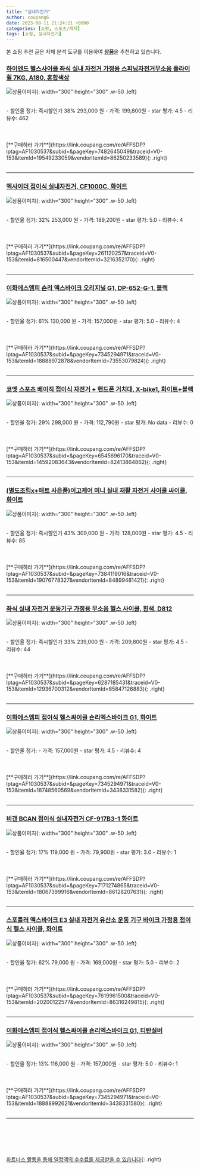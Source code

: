 ```yaml
---
title: "실내자전거"
author: coupang6
date: 2023-08-11 21:24:21 +0800
categories: [쇼핑, 스포츠/레저]
tags: [쇼핑, 실내자전거]
---
```


본 쇼핑 추천 글은 자체 분석 도구를 이용하여 [**상품**](https://link.coupang.com/a/bao1ui)을 추천하고 있습니다.

### [하이엔드 헬스사이클 좌식 실내 자전거 가정용 스피닝자전거무소음 플라이휠 7KG, A180, 혼합색상](https://link.coupang.com/re/AFFSDP?lptag=AF1030537&subid=&pageKey=7482645049&traceid=V0-153&itemId=19549233059&vendorItemId=86250233589)

![상품이미지](https://thumbnail9.coupangcdn.com/thumbnails/remote/230x230ex/image/vendor_inventory/884f/ca7804af135743cb6bc8619c9a389dd35a3a6f270af4313908491860e371.jpg){: width="300" height="300" .w-50 .left}


<br>
- 할인율 정가: 즉시할인가 38%  293,000   원
- 가격: 199,800원
- star 평가: 4.5
- 리뷰수: 462
<br>
<br>
<br>
<br>
[**구매하러 가기**](https://link.coupang.com/re/AFFSDP?lptag=AF1030537&subid=&pageKey=7482645049&traceid=V0-153&itemId=19549233059&vendorItemId=86250233589){: .right}
<br>
<br>

---

### [엑사이더 접이식 실내자전거, CF1000C, 화이트](https://link.coupang.com/re/AFFSDP?lptag=AF1030537&subid=&pageKey=261120257&traceid=V0-153&itemId=816500447&vendorItemId=3216352170)

![상품이미지](https://thumbnail10.coupangcdn.com/thumbnails/remote/230x230ex/image/retail/images/1494865586822865-6707160e-e2d2-41d6-bd1a-fab0cef29225.jpg){: width="300" height="300" .w-50 .left}


<br>
- 할인율 정가: 32%  253,000   원
- 가격: 189,200원
- star 평가: 5.0
- 리뷰수: 4
<br>
<br>
<br>
<br>
[**구매하러 가기**](https://link.coupang.com/re/AFFSDP?lptag=AF1030537&subid=&pageKey=261120257&traceid=V0-153&itemId=816500447&vendorItemId=3216352170){: .right}
<br>
<br>

---

### [이화에스엠피 숀리 엑스바이크 오리지널 G1, DP-652-G-1, 블랙](https://link.coupang.com/re/AFFSDP?lptag=AF1030537&subid=&pageKey=7345294971&traceid=V0-153&itemId=18888972878&vendorItemId=73553079824)

![상품이미지](https://thumbnail9.coupangcdn.com/thumbnails/remote/230x230ex/image/retail/images/4952917991388665-80143cc3-52cb-4887-8af0-814403834f75.jpg){: width="300" height="300" .w-50 .left}


<br>
- 할인율 정가: 61%  130,000   원
- 가격: 157,000원
- star 평가: 5.0
- 리뷰수: 4
<br>
<br>
<br>
<br>
[**구매하러 가기**](https://link.coupang.com/re/AFFSDP?lptag=AF1030537&subid=&pageKey=7345294971&traceid=V0-153&itemId=18888972878&vendorItemId=73553079824){: .right}
<br>
<br>

---

### [코멧 스포츠 베이직 접이식 자전거 + 핸드폰 거치대, X-bike1, 화이트+블랙](https://link.coupang.com/re/AFFSDP?lptag=AF1030537&subid=&pageKey=6545696170&traceid=V0-153&itemId=14592083643&vendorItemId=82413864862)

![상품이미지](https://thumbnail10.coupangcdn.com/thumbnails/remote/230x230ex/image/retail/images/4359918406771896-aee9aca1-64b4-4178-9ed9-c6d6295d30a8.jpg){: width="300" height="300" .w-50 .left}


<br>
- 할인율 정가: 29%  298,000   원
- 가격: 112,790원
- star 평가: No data
- 리뷰수: 0
<br>
<br>
<br>
<br>
[**구매하러 가기**](https://link.coupang.com/re/AFFSDP?lptag=AF1030537&subid=&pageKey=6545696170&traceid=V0-153&itemId=14592083643&vendorItemId=82413864862){: .right}
<br>
<br>

---

### [(별도조립x+매트 사은품)이고케어 미니 실내 재활 자전거 사이클 싸이클, 화이트](https://link.coupang.com/re/AFFSDP?lptag=AF1030537&subid=&pageKey=7384119016&traceid=V0-153&itemId=19076778327&vendorItemId=84899481421)

![상품이미지](https://thumbnail10.coupangcdn.com/thumbnails/remote/230x230ex/image/vendor_inventory/808f/28bcc4e8f627fff90bf3bb8440c193361b0bfe31a5017034f022d991eeb9.jpg){: width="300" height="300" .w-50 .left}


<br>
- 할인율 정가: 즉시할인가 43%  309,000   원
- 가격: 128,000원
- star 평가: 4.5
- 리뷰수: 85
<br>
<br>
<br>
<br>
[**구매하러 가기**](https://link.coupang.com/re/AFFSDP?lptag=AF1030537&subid=&pageKey=7384119016&traceid=V0-153&itemId=19076778327&vendorItemId=84899481421){: .right}
<br>
<br>

---

### [좌식 실내 자전거 운동기구 가정용 무소음 헬스 사이클, 흰색, D812](https://link.coupang.com/re/AFFSDP?lptag=AF1030537&subid=&pageKey=6287185431&traceid=V0-153&itemId=12936700312&vendorItemId=85847126883)

![상품이미지](https://thumbnail7.coupangcdn.com/thumbnails/remote/230x230ex/image/vendor_inventory/cf34/57717bdceedb6c32909f8aeb94137aaec73971a432023665ac995f380bf8.jpg){: width="300" height="300" .w-50 .left}


<br>
- 할인율 정가: 즉시할인가 33%  239,000   원
- 가격: 209,800원
- star 평가: 4.5
- 리뷰수: 44
<br>
<br>
<br>
<br>
[**구매하러 가기**](https://link.coupang.com/re/AFFSDP?lptag=AF1030537&subid=&pageKey=6287185431&traceid=V0-153&itemId=12936700312&vendorItemId=85847126883){: .right}
<br>
<br>

---

### [이화에스엠피 접이식 헬스싸이클 숀리엑스바이크 G1, 화이트](https://link.coupang.com/re/AFFSDP?lptag=AF1030537&subid=&pageKey=7345294971&traceid=V0-153&itemId=18748560569&vendorItemId=3438331582)

![상품이미지](https://thumbnail8.coupangcdn.com/thumbnails/remote/230x230ex/image/retail/images/9009317795584-dea8221c-a7bb-4008-be00-2b2ac60eafa1.png){: width="300" height="300" .w-50 .left}


<br>
- 할인율 정가: 
- 가격: 157,000원
- star 평가: 4.5
- 리뷰수: 4
<br>
<br>
<br>
<br>
[**구매하러 가기**](https://link.coupang.com/re/AFFSDP?lptag=AF1030537&subid=&pageKey=7345294971&traceid=V0-153&itemId=18748560569&vendorItemId=3438331582){: .right}
<br>
<br>

---

### [비갠 BCAN 접이식 실내자전거 CF-917B3-1 화이트](https://link.coupang.com/re/AFFSDP?lptag=AF1030537&subid=&pageKey=7171274865&traceid=V0-153&itemId=18067399916&vendorItemId=86128207631)

![상품이미지](https://thumbnail7.coupangcdn.com/thumbnails/remote/230x230ex/image/vendor_inventory/873d/ac6d79cea3bb5bc82aae2d1db4c032b64be84044a99a528200dc93215e00.png){: width="300" height="300" .w-50 .left}


<br>
- 할인율 정가: 17%  119,000   원
- 가격: 79,900원
- star 평가: 3.0
- 리뷰수: 1
<br>
<br>
<br>
<br>
[**구매하러 가기**](https://link.coupang.com/re/AFFSDP?lptag=AF1030537&subid=&pageKey=7171274865&traceid=V0-153&itemId=18067399916&vendorItemId=86128207631){: .right}
<br>
<br>

---

### [스포틀러 엑스바이크 E3 실내 자전거 유산소 운동 기구 바이크 가정용 접이식 헬스 사이클, 화이트](https://link.coupang.com/re/AFFSDP?lptag=AF1030537&subid=&pageKey=7619961500&traceid=V0-153&itemId=20200122577&vendorItemId=86316249815)

![상품이미지](https://thumbnail6.coupangcdn.com/thumbnails/remote/230x230ex/image/vendor_inventory/a2bc/7259d33bf0557f44fbed33b5e9b8e0526d33593715abc61603b648c8757c.jpg){: width="300" height="300" .w-50 .left}


<br>
- 할인율 정가: 62%  79,000   원
- 가격: 169,000원
- star 평가: 5.0
- 리뷰수: 2
<br>
<br>
<br>
<br>
[**구매하러 가기**](https://link.coupang.com/re/AFFSDP?lptag=AF1030537&subid=&pageKey=7619961500&traceid=V0-153&itemId=20200122577&vendorItemId=86316249815){: .right}
<br>
<br>

---

### [이화에스엠피 접이식 헬스싸이클 숀리엑스바이크 G1, 티탄실버](https://link.coupang.com/re/AFFSDP?lptag=AF1030537&subid=&pageKey=7345294971&traceid=V0-153&itemId=18888992621&vendorItemId=3438331580)

![상품이미지](https://thumbnail9.coupangcdn.com/thumbnails/remote/230x230ex/image/retail/images/649437360910970-74b09e04-1e79-4b33-8634-db4aa1858804.jpg){: width="300" height="300" .w-50 .left}


<br>
- 할인율 정가: 13%  116,000   원
- 가격: 157,000원
- star 평가: 5.0
- 리뷰수: 1
<br>
<br>
<br>
<br>
[**구매하러 가기**](https://link.coupang.com/re/AFFSDP?lptag=AF1030537&subid=&pageKey=7345294971&traceid=V0-153&itemId=18888992621&vendorItemId=3438331580){: .right}
<br>
<br>

---
<br><br><br><br><br> [파트너스 활동을 통해 일정액의 수수료를 제공받을 수 있습니다](https://link.coupang.com/a/bao1ui){: .right}